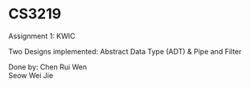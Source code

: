 # CS3219
Assignment 1: KWIC

Two Designs implemented: Abstract Data Type (ADT) & Pipe and Filter

Done by: 
Chen Rui Wen <br> 
Seow Wei Jie
